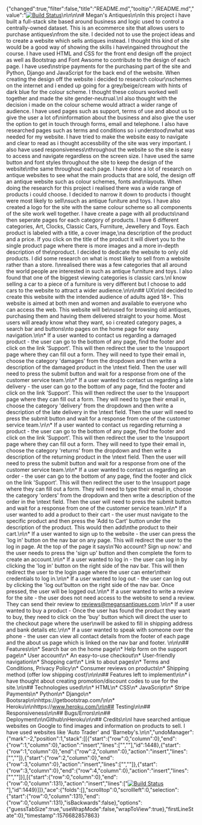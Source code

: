 {"changed":true,"filter":false,"title":"README.md","tooltip":"/README.md","value":"[![Build Status](https://travis-ci.com/megananne/antiqueauction.svg?branch=master)](https://travis-ci.com/megananne/antiqueauction)\n\n\n\n# Megan's Antiques\n\nIn this project i have built a full-stack site based around business and logic used to control a centrally-owned dataset. This is an ecommerce site that allows users to purchase antiques\nfrom the site. I decided not to use the project ideas and to create a website which sells antiques instead. I thought this kind of site would be a good way of showing the skills i have\ngained throughout the course. I have used HTML and CSS for the front end design off the project as well as Bootstrap and Font Awsome to contribute to the design of each page. I have used\nstripe payments for the purchasing part of the site and Python, Django and JavaScript for the back end of the website. When creating the design off the website i decided to research colour\nschemes on the internet and i ended up going for a grey/beige/cream with hints of dark blue for the colour scheme. I thought these colours worked well together and made the site gender-neutrual.\nI also thought with the decision i made on the colour scheme would attract a wider range of audience. I have used pages such as support, terms of use and about us to give the user a lot of\ninformation about the business and also give the user the option to get in touch through forms, email and telephone. I also have researched pages such as terms and conditions so i understood\nwhat was needed for my website. I have tried to make the website easy to navigate and clear to read as i thought accessbility of the site was very important. I also have used responsiveness\nthroughout the website so the site is easy to access and navigate regardless on the screen size. I have used the same button and font styles throughout the site to keep the design of the website\nthe same throughout each page. I have done a lot of research on antique websites to see what the main products that are sold, the design off an antique website such as colour schemes, fonts and\nlayouts. When doing the research for this project i realised there was a wide range of products i could choose. I decided to narrow it down to products i thought were most likely to sell\nsuch as antique funiture and toys. I have also created a logo for the site with the same colour scheme so all components of the site work well together. I have create a page with all products\nand then seperate pages for each category of products. I have 6 different categories, Art, Clocks, Classic Cars, Furniture, Jewellery and Toys. Each product is labeled with a title, a cover image,\na description of the product and a price. If you click on the title of the product it will divert you to the single product page where there is more images and a more in-depth description of the\nproduct. I decided to dedicate the website to only old products. I did some research on what is most likely to sell from a website rather than a store. I\nrealised there was a few categories that all around the world people are interested in such as antique furniture and toys. I also found that one of the biggest viewing categories is classic cars.\nI know selling a car to a piece of a furniture is very different but I choose to add cars to the website to attract a wider audience.\n\n\n## UX\n\nI decided to create this website with the intended audience of adults aged 18+. This website is aimed at both men and women and available to everyone who can access the web. This website will be\nused for browsing old antiques, purchasing them and having them delivered straight to your home. Most users will aready know what they want, so i created category pages, a search bar and buttons\nto pages on the home page for easy navigation.\n\n* If a user wanted to contact us regarding a damaged product - the user can go to the bottom of any page, find the footer and click on the link 'Support'. This will then redirect the user to the \nsupport page where they can fill out a form. They will need to type their email in, choose the category 'damages' from the dropdown and then write a description of the damaged product in the \ntext field. Then the user will need to press the submit button and wait for a response from one of the customer service team.\n\n* If a user wanted to contact us regarding a late delivery - the user can go to the bottom of any page, find the footer and click on the link 'Support'. This will then redirect the user to the \nsupport page where they can fill out a form. They will need to type their email in, choose the category 'delivery' from the dropdown and then write a description of the late delivery in the \ntext field. Then the user will need to press the submit button and wait for a response from one of the customer service team.\n\n* If a user wanted to contact us regarding returning a product - the user can go to the bottom of any page, find the footer and click on the link 'Support'. This will then redirect the user to the \nsupport page where they can fill out a form. They will need to type their email in, choose the category 'returns' from the dropdown and then write a description of the returning product in the \ntext field. Then the user will need to press the submit button and wait for a response from one of the customer service team.\n\n* If a user wanted to contact us regarding an order - the user can go to the bottom of any page, find the footer and click on the link 'Support'. This will then redirect the user to the \nsupport page where they can fill out a form. They will need to type their email in, choose the category 'orders' from the dropdown and then write a description of the order in the \ntext field. Then the user will need to press the submit button and wait for a response from one of the customer service team.\n\n* If a user wanted to add a product to their cart - the user must navigate to the specific product and then press the 'Add to Cart' button under the description of the product. This would then add\nthe product to their cart.\n\n* If a user wanted to sign up to the website - the user can press the 'log in' button on the nav bar on any page. This will redirect the user to the log in page. At the top of the page it says\n'No account? Sign up now.' and the user needs to press the 'sign up' button and then complete the form to create an account.\n\n* If a user wanted to log in - the user can log in by clicking the 'log in' button on the right side of the nav bar. This will then redirect the user to the login page where the user can enter\ntheir credentials to log in.\n\n* If a user wanted to log out - the user can log out by clicking the 'log out'button on the right side of the nav bar. Once pressed, the user will be logged out.\n\n* If a user wanted to write a review for the site - the user does not need access to the website to send a review. They can send their review to reviews@megansantiques.com.\n\n* If a user wanted to buy a product - Once the user has found the product they want to buy, they need to click on the 'buy' button which will direct the user to the checkout page where the user\nwill be asked to fill in shipping address and bank details etc.\n\n* If a user wanted to speak with someone over the phone - the user can view all contact details from the footer of each page and the about us page which is linked on the nav bar and footer. \n\n\n## Features\n\n* Search bar on the home page\n* Help form on the support page\n* User account\n* An easy-to-use checkout\n* User-friendly navigation\n* Shopping cart\n* Link to about pages\n* Terms and Conditions, Privacy Policy\n* Consumer reviews on products\n* Shipping method (offer low shipping cost)\n\n\n## Features left to implement\n\n* i have thought about creating promotion/discount codes to use for the site.\n\n## Technologies used\n\n* HTML\n* CSS\n* JavaScript\n* Stripe Payments\n* Python\n* Django\n* Bootsrap\n\nhttps://getbootstrap.com/\n\n* Heroku\n\nhttps://www.heroku.com/\n\n## Testing\n\n## Responsiveness\n\n## Bugs/Errors\n\n## Deployment\n\nGithub\nHeroku\n\n## Credits\n\nI have searched antique websites on Google to find images and information on products to sell. I have used websites like 'Auto Trader' and 'Barneby's.\n\n","undoManager":{"mark":-2,"position":1,"stack":[[{"start":{"row":0,"column":0},"end":{"row":1,"column":0},"action":"insert","lines":["",""],"id":1448},{"start":{"row":1,"column":0},"end":{"row":2,"column":0},"action":"insert","lines":["",""]},{"start":{"row":2,"column":0},"end":{"row":3,"column":0},"action":"insert","lines":["",""]},{"start":{"row":3,"column":0},"end":{"row":4,"column":0},"action":"insert","lines":["",""]}],[{"start":{"row":0,"column":0},"end":{"row":0,"column":131},"action":"insert","lines":["[![Build Status](https://travis-ci.com/megananne/antiqueauction.svg?branch=master)](https://travis-ci.com/megananne/antiqueauction)"],"id":1449}]]},"ace":{"folds":[],"scrolltop":0,"scrollleft":0,"selection":{"start":{"row":0,"column":131},"end":{"row":0,"column":131},"isBackwards":false},"options":{"guessTabSize":true,"useWrapMode":false,"wrapToView":true},"firstLineState":0},"timestamp":1576682857863}